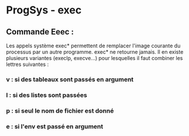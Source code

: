 # ProgSys - exec

## Commande Eeec :

Les appels système exec* permettent de remplacer l'image
courante du processus par un autre programme.
exec* ne retourne jamais. Il en existe plusieurs variantes
(execlp, execve...) pour lesquelles il faut combiner les lettres
suivantes :</br>
### v : si des tableaux sont passés en argument
### l : si des listes sont passées
### p : si seul le nom de fichier est donné
### e : si l'env est passé en argument
